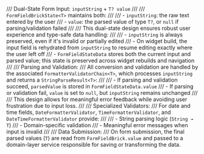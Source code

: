 /// Dual-State Form Input: `inputString` + `T? value`
/// 
/// `FormFieldBrickState<T>` maintains both:
/// 
/// - `inputString`: the raw text entered by the user
/// - `value`: the parsed value of type `T?`, or `null` if parsing/validation failed
/// 
/// This dual-state design ensures robust user experience and type-safe data handling:
/// 
/// - `inputString` is always preserved, even if it's invalid or partially edited
/// - On widget build, the input field is rehydrated from `inputString` to resume editing exactly where the user left off
/// - `FormFieldStateData` stores both the current input and parsed value; this state is preserved across widget rebuilds and navigation
/// 
/// Parsing and Validation:
/// All conversion and validation are handled by the associated `FormatterValidatorChain<T>`, which processes `inputString` and returns a `StringParseResult<T>`:
/// 
/// - If parsing and validation succeed, `parsedValue` is stored in `FormFieldStateData.value`
/// - If parsing or validation fail, `value` is set to `null`, but `inputString` remains unchanged
/// 
/// This design allows for meaningful error feedback while avoiding user frustration due to input loss.
/// 
/// Specialized Validators:
/// For date and time fields, `DateFormatterValidator`, `TimeFormatterValidator`, and `DateTimeFormatterValidator` provide:
/// 
/// - String parsing logic (`String → T`)
/// - Domain-specific validation
/// - Meaningful error messages when input is invalid
/// 
/// Data Submission:
/// On form submission, the final parsed values (`T`) are read from `FormFieldBrick.value` and passed to a domain-layer service responsible for saving or transforming the data.
